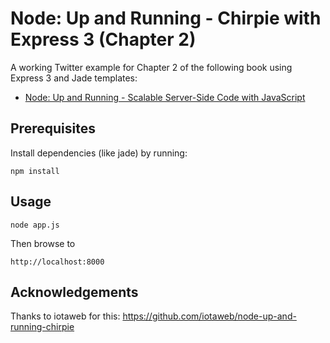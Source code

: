 Node: Up and Running - Chirpie with Express 3 (Chapter 2)
=========================================================

A working Twitter example for Chapter 2 of the following book using Express 3 and Jade templates:

* [Node: Up and Running - Scalable Server-Side Code with JavaScript](http://shop.oreilly.com/product/0636920015956.do)

Prerequisites
-------------

Install dependencies (like jade) by running:

    npm install
    
Usage
-----

    node app.js

Then browse to 

    http://localhost:8000

Acknowledgements
----------------

Thanks to iotaweb for this: https://github.com/iotaweb/node-up-and-running-chirpie